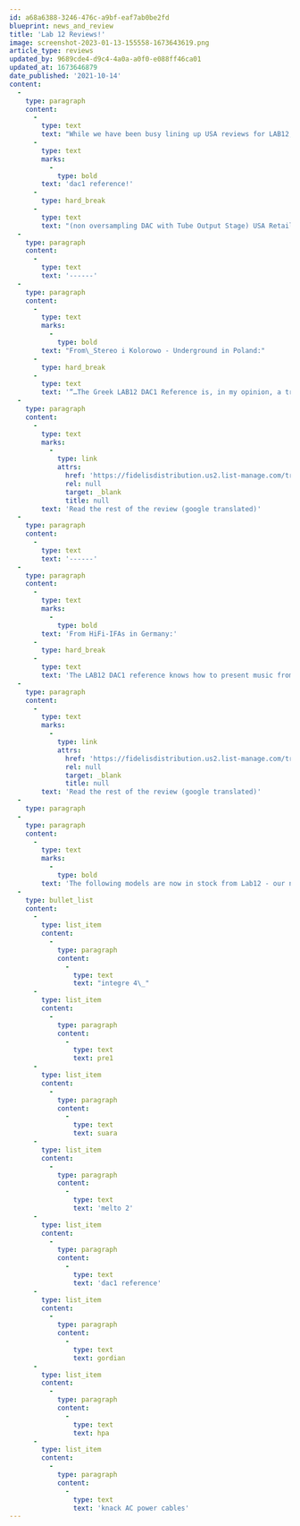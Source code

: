 ```yaml
---
id: a68a6388-3246-476c-a9bf-eaf7ab0be2fd
blueprint: news_and_review
title: 'Lab 12 Reviews!'
image: screenshot-2023-01-13-155558-1673643619.png
article_type: reviews
updated_by: 9689cde4-d9c4-4a0a-a0f0-e088ff46ca01
updated_at: 1673646879
date_published: '2021-10-14'
content:
  -
    type: paragraph
    content:
      -
        type: text
        text: "While we have been busy lining up USA reviews for LAB12, the European press also been very busy recently publishing two new excellent reviews on Lab12's\_"
      -
        type: text
        marks:
          -
            type: bold
        text: 'dac1 reference!'
      -
        type: hard_break
      -
        type: text
        text: "(non oversampling DAC with Tube Output Stage) USA Retail is $3290.\_Now less expensive than a famous competitor."
  -
    type: paragraph
    content:
      -
        type: text
        text: '------'
  -
    type: paragraph
    content:
      -
        type: text
        marks:
          -
            type: bold
        text: "From\_Stereo i Kolorowo - Underground in Poland:"
      -
        type: hard_break
      -
        type: text
        text: '“…The Greek LAB12 DAC1 Reference is, in my opinion, a true reference digital-to-analog converter. It plays very passionately and vividly, expresses the colors beautifully and is perfectly selective. It is a thoroughly analog sound, warm, smooth and friendly... Nevertheless, it is not a device intended for every audiophile, but rather for a thoroughbred music lover. One who is looking for music in sound, not sound in music. In other words, for the aware listener who knows “where is the honey and where are the bees… The LAB12 DAC1 Reference is an "old-school DAC" - sensational musical, and therefore completely reference."'
  -
    type: paragraph
    content:
      -
        type: text
        marks:
          -
            type: link
            attrs:
              href: 'https://fidelisdistribution.us2.list-manage.com/track/click?u=719902bf9b779515dc7755e7e&id=a561c84481&e=cc5be74ec6'
              rel: null
              target: _blank
              title: null
        text: 'Read the rest of the review (google translated)'
  -
    type: paragraph
    content:
      -
        type: text
        text: '------'
  -
    type: paragraph
    content:
      -
        type: text
        marks:
          -
            type: bold
        text: 'From HiFi-IFAs in Germany:'
      -
        type: hard_break
      -
        type: text
        text: 'The LAB12 DAC1 reference knows how to present music from a single source. Its great strength is the homogeneity of what it sorts and places vividly on the loudspeaker stage. It reveals all the details and subtleties that are in the recording without dissecting any connecting virtues on the altar of digital technology. The voices are impressive, and it not only puts them in the right place in an appropriate size, but also emphasizes their individuality. For most digital listeners, the limitation to 24bit and 192kHz is likely to be a minor issue, especially since the renouncement of up sampling is enough for musical enjoyment. The LAB12 DAC1 presents itself for 3,000 euros as a gallant Greek who takes the music by his hand and always lets it be itself.'
  -
    type: paragraph
    content:
      -
        type: text
        marks:
          -
            type: link
            attrs:
              href: 'https://fidelisdistribution.us2.list-manage.com/track/click?u=719902bf9b779515dc7755e7e&id=94dc8d387b&e=cc5be74ec6'
              rel: null
              target: _blank
              title: null
        text: 'Read the rest of the review (google translated)'
  -
    type: paragraph
  -
    type: paragraph
    content:
      -
        type: text
        marks:
          -
            type: bold
        text: 'The following models are now in stock from Lab12 - our new distribution tube electronics line:'
  -
    type: bullet_list
    content:
      -
        type: list_item
        content:
          -
            type: paragraph
            content:
              -
                type: text
                text: "integre 4\_"
      -
        type: list_item
        content:
          -
            type: paragraph
            content:
              -
                type: text
                text: pre1
      -
        type: list_item
        content:
          -
            type: paragraph
            content:
              -
                type: text
                text: suara
      -
        type: list_item
        content:
          -
            type: paragraph
            content:
              -
                type: text
                text: 'melto 2'
      -
        type: list_item
        content:
          -
            type: paragraph
            content:
              -
                type: text
                text: 'dac1 reference'
      -
        type: list_item
        content:
          -
            type: paragraph
            content:
              -
                type: text
                text: gordian
      -
        type: list_item
        content:
          -
            type: paragraph
            content:
              -
                type: text
                text: hpa
      -
        type: list_item
        content:
          -
            type: paragraph
            content:
              -
                type: text
                text: 'knack AC power cables'
---
```

